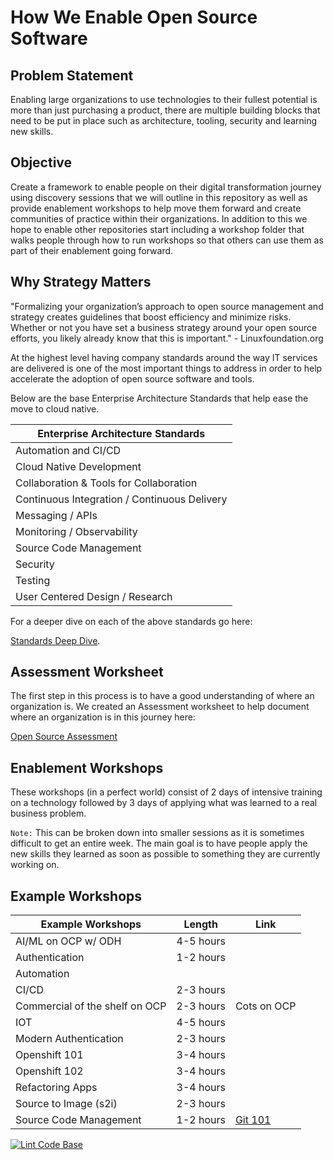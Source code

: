 # How We Enable Open Source Software

## Problem Statement

Enabling large organizations to use technologies to their fullest potential is more than just purchasing a product, there are multiple building blocks that need to be put in place such as architecture, tooling, security and learning new skills.

## Objective

Create a framework to enable people on their digital transformation journey using discovery sessions that we will outline in this repository as well as provide enablement workshops to help move them forward and create communities of practice within their organizations. In addition to this we hope to enable other repositories start including a workshop folder that walks people through how to run workshops so that others can use them as part of their enablement going forward.

## Why Strategy Matters

"Formalizing your organization’s approach to open source management and strategy creates guidelines that boost efficiency and minimize risks. Whether or not you have set a business strategy around your open source efforts, you likely already know that this is important." - Linuxfoundation.org

At the highest level having company standards around the way IT services are delivered is one of the most important things to address in order to help accelerate the adoption of open source software and tools.

Below are the base Enterprise Architecture Standards that help ease the move to cloud native.

| Enterprise Architecture Standards            |
|----------------------------------------------|
| Automation and CI/CD                         |
| Cloud Native Development                     |
| Collaboration & Tools for Collaboration      |
| Continuous Integration / Continuous Delivery |
| Messaging / APIs                             |
| Monitoring / Observability                   |
| Source Code Management                       |
| Security                                     |
| Testing                                      |
| User Centered Design / Research              |

For a deeper dive on each of the above standards go here:

 [Standards Deep Dive](workshops/-3=Strategy.md).

## Assessment Worksheet

The first step in this process is to have a good understanding of where an organization is.  We created an Assessment worksheet to help document where an organization is in this journey here:

[Open Source Assessment](workshops/how_we_enable/01-Getting_Started.md)

## Enablement Workshops

These workshops (in a perfect world) consist of 2 days of intensive training on a technology followed by 3 days of applying what was learned to a real business problem.

`Note:` This can be broken down into smaller sessions as it is sometimes difficult to get an entire week. The main goal is to have people apply the new skills they learned as soon as possible to something they are currently working on.

## Example Workshops

| Example Workshops              | Length    | Link                                    |
|--------------------------------|-----------|-----------------------------------------|
| AI/ML on OCP w/ ODH            | 4-5 hours |                                         |
| Authentication                 | 1-2 hours |                                         |
| Automation                     |           |                                         |
| CI/CD                          | 2-3 hours |                                         |
| Commercial of the shelf on OCP | 2-3 hours | Cots on OCP                             |
| IOT                            | 4-5 hours |                                         |
| Modern Authentication          | 2-3 hours |                                         |
| Openshift 101                  | 3-4 hours |                                         |
| Openshift 102                  | 3-4 hours |                                         |
| Refactoring Apps               | 3-4 hours |                                         |
| Source to Image (s2i)          | 2-3 hours |                                         |
| Source Code Management         | 1-2 hours | [Git 101](workshops/git_101/01-init.md) |

[![Lint Code Base](https://github.com/chadhellyea/HowWeEnable/workflows/Lint%20Code%20Base/badge.svg)](https://github.com/chadhellyea/HowWeEnable/actions)
